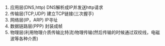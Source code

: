 1. 应用层(DNS,http) DNS解析成IP并发送http请求
2. 传输层(TCP,UDP) 建立TCP链接(三次握手)
3. 网络层(IP，ARP) IP寻址
4. 数据链路层(PPP) 封装成帧
5. 物理层(利用物理介质传输比特流)物理传输(然后传输的时候通过双绞线，电磁波等各种介质)